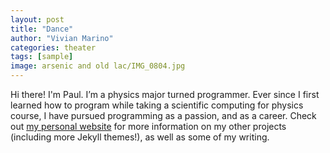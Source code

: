 ```yaml
---
layout: post
title: "Dance"
author: "Vivian Marino"
categories: theater
tags: [sample]
image: arsenic and old lac/IMG_0804.jpg
---
```


Hi there! I'm Paul. I’m a physics major turned programmer. Ever since I first learned how to program while taking a scientific computing for physics course, I have pursued programming as a passion, and as a career. Check out [my personal website](https://www.lenpaul.com/) for more information on my other projects (including more Jekyll themes!), as well as some of my writing.
